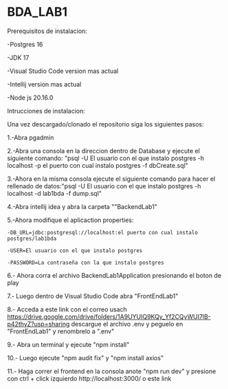 # BDA_LAB1

Prerequisitos de instalacion:

-Postgres 16

-JDK 17

-Visual Studio Code version mas actual

-Intellij version mas actual

-Node js 20.16.0

Intrucciones de instalacion:

Una vez descargado/clonado el repositorio siga los siguientes pasos:

1.-Abra pgadmin

2.-Abra una consola en la direccion dentro de Database y ejecute el siguiente comando: "psql -U El usuario con el que instalo postgres -h localhost -p el puerto con cual instalo postgres -f dbCreate.sql"

3.-Ahora en la misma consola ejecute el siguiente comando para hacer el rellenado de datos:"psql -U El usuario con el que instalo postgres -h localhost -d lab1bda -f dump.sql"

4.-Abra intellij idea y abra la carpeta ""BackendLab1"

5.-Ahora modifique el aplicaction properties:

    -DB_URL=jdbc:postgresql://localhost:el puerto con cual instalo postgres/lab1bda

    -USER=El usuario con el que instalo postgres

    -PASSWORD=La contraseña con la que instalo postgres

6.- Ahora corra el archivo BackendLab1Application presionando el boton de play

7.- Luego dentro de Visual Studio Code abra "FrontEndLab1"

8.- Acceda a este link con el correo usach https://drive.google.com/drive/folders/1A9UYUIQ9KQy_Yf2CQyWUI7lB-p42thyZ?usp=sharing descargue el archivo .env y peguelo en "FrontEndLab1"  y renombrelo a ".env"

9.- Abra un terminal y ejecute "npm install"

10.- Luego ejecute "npm audit fix" y "npm install axios"

11.- Haga correr el frontend en la consola anote "npm run dev" y presione con ctrl + click izquierdo http://localhost:3000/ o este link



